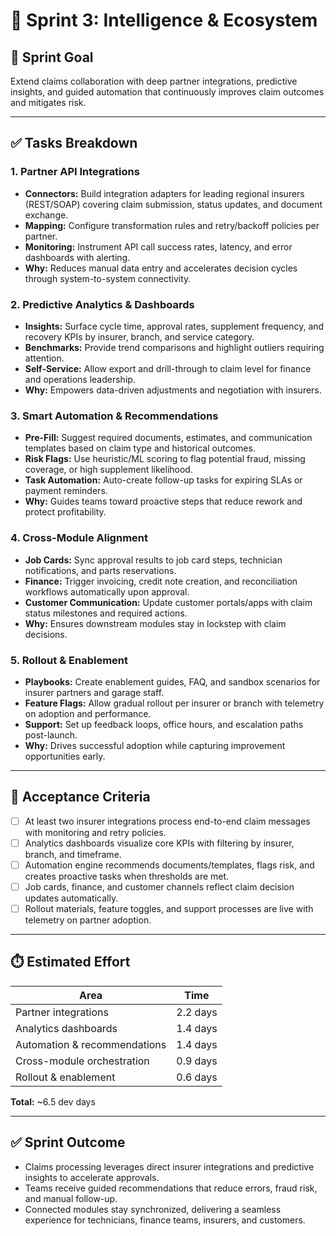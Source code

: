 # 🤖 Sprint 3: Intelligence & Ecosystem

## 🎯 Sprint Goal
Extend claims collaboration with deep partner integrations, predictive insights, and guided automation that continuously improves claim outcomes and mitigates risk.

---

## ✅ Tasks Breakdown

### 1. Partner API Integrations
- **Connectors:** Build integration adapters for leading regional insurers (REST/SOAP) covering claim submission, status updates, and document exchange.
- **Mapping:** Configure transformation rules and retry/backoff policies per partner.
- **Monitoring:** Instrument API call success rates, latency, and error dashboards with alerting.
- **Why:** Reduces manual data entry and accelerates decision cycles through system-to-system connectivity.

### 2. Predictive Analytics & Dashboards
- **Insights:** Surface cycle time, approval rates, supplement frequency, and recovery KPIs by insurer, branch, and service category.
- **Benchmarks:** Provide trend comparisons and highlight outliers requiring attention.
- **Self-Service:** Allow export and drill-through to claim level for finance and operations leadership.
- **Why:** Empowers data-driven adjustments and negotiation with insurers.

### 3. Smart Automation & Recommendations
- **Pre-Fill:** Suggest required documents, estimates, and communication templates based on claim type and historical outcomes.
- **Risk Flags:** Use heuristic/ML scoring to flag potential fraud, missing coverage, or high supplement likelihood.
- **Task Automation:** Auto-create follow-up tasks for expiring SLAs or payment reminders.
- **Why:** Guides teams toward proactive steps that reduce rework and protect profitability.

### 4. Cross-Module Alignment
- **Job Cards:** Sync approval results to job card steps, technician notifications, and parts reservations.
- **Finance:** Trigger invoicing, credit note creation, and reconciliation workflows automatically upon approval.
- **Customer Communication:** Update customer portals/apps with claim status milestones and required actions.
- **Why:** Ensures downstream modules stay in lockstep with claim decisions.

### 5. Rollout & Enablement
- **Playbooks:** Create enablement guides, FAQ, and sandbox scenarios for insurer partners and garage staff.
- **Feature Flags:** Allow gradual rollout per insurer or branch with telemetry on adoption and performance.
- **Support:** Set up feedback loops, office hours, and escalation paths post-launch.
- **Why:** Drives successful adoption while capturing improvement opportunities early.

---

## 📌 Acceptance Criteria
- [ ] At least two insurer integrations process end-to-end claim messages with monitoring and retry policies.
- [ ] Analytics dashboards visualize core KPIs with filtering by insurer, branch, and timeframe.
- [ ] Automation engine recommends documents/templates, flags risk, and creates proactive tasks when thresholds are met.
- [ ] Job cards, finance, and customer channels reflect claim decision updates automatically.
- [ ] Rollout materials, feature toggles, and support processes are live with telemetry on partner adoption.

---

## ⏱️ Estimated Effort
| Area | Time |
|------|------|
| Partner integrations | 2.2 days |
| Analytics dashboards | 1.4 days |
| Automation & recommendations | 1.4 days |
| Cross-module orchestration | 0.9 days |
| Rollout & enablement | 0.6 days |

**Total:** ~6.5 dev days

---

## ✅ Sprint Outcome
- Claims processing leverages direct insurer integrations and predictive insights to accelerate approvals.
- Teams receive guided recommendations that reduce errors, fraud risk, and manual follow-up.
- Connected modules stay synchronized, delivering a seamless experience for technicians, finance teams, insurers, and customers.
